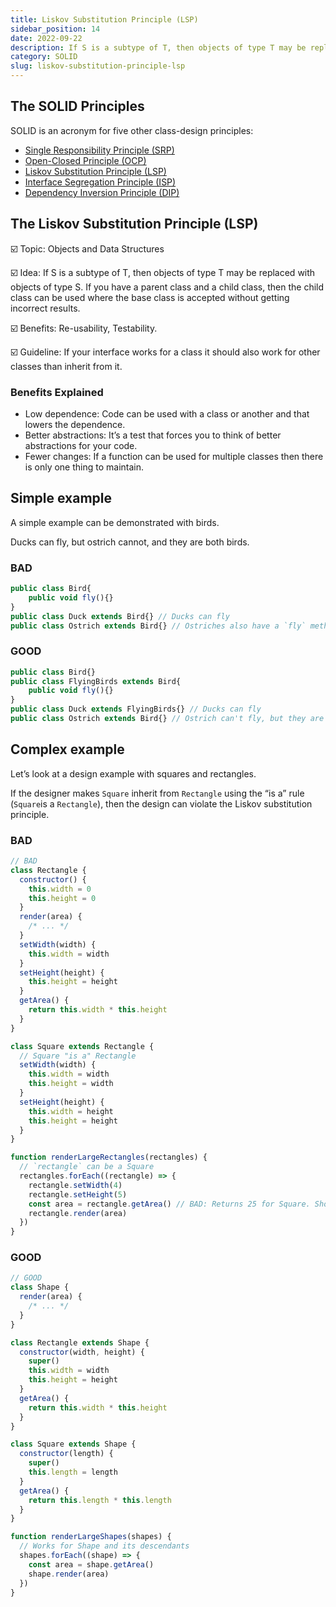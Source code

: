 ```yaml
---
title: Liskov Substitution Principle (LSP)
sidebar_position: 14
date: 2022-09-22
description: If S is a subtype of T, then objects of type T may be replaced with objects of type S. If you have a parent class and a child class, then the child class can be used where the base class is accepted without getting incorrect results.
category: SOLID
slug: liskov-substitution-principle-lsp
---
```


## The SOLID Principles

SOLID is an acronym for five other class-design principles:

- [Single Responsibility Principle (SRP)](single-responsibility-principle-srp)
- [Open-Closed Principle (OCP)](open-closed-principle-ocp)
- [Liskov Substitution Principle (LSP)](liskov-substitution-principle-lsp)
- [Interface Segregation Principle (ISP)](interface-segregation-principle-isp)
- [Dependency Inversion Principle (DIP)](dependency-inversion-principle-dip)

## The Liskov Substitution Principle (LSP)

☑️ Topic: Objects and Data Structures

☑️ Idea: If S is a subtype of T, then objects of type T may be replaced with objects of type S. If you have a parent class and a child class, then the child class can be used where the base class is accepted without getting incorrect results.

☑️ Benefits: Re-usability, Testability.

☑️ Guideline: If your interface works for a class it should also work for other classes than inherit from it.

### Benefits Explained

- Low dependence: Code can be used with a class or another and that lowers the dependence.
- Better abstractions: It’s a test that forces you to think of better abstractions for your code.
- Fewer changes: If a function can be used for multiple classes then there is only one thing to maintain.

## Simple example

A simple example can be demonstrated with birds.

Ducks can fly, but ostrich cannot, and they are both birds.

### BAD

```javascript
public class Bird{
    public void fly(){}
}
public class Duck extends Bird{} // Ducks can fly
public class Ostrich extends Bird{} // Ostriches also have a `fly` method, but ostriches can't fly.
```

### GOOD

```javascript
public class Bird{}
public class FlyingBirds extends Bird{
    public void fly(){}
}
public class Duck extends FlyingBirds{} // Ducks can fly
public class Ostrich extends Bird{} // Ostrich can't fly, but they are still birds
```

## Complex example

Let’s look at a design example with squares and rectangles.

If the designer makes `Square` inherit from `Rectangle` using the “is a” rule (`Square`is a `Rectangle`), then the design can violate the Liskov substitution principle.

### BAD

```javascript
// BAD
class Rectangle {
  constructor() {
    this.width = 0
    this.height = 0
  }
  render(area) {
    /* ... */
  }
  setWidth(width) {
    this.width = width
  }
  setHeight(height) {
    this.height = height
  }
  getArea() {
    return this.width * this.height
  }
}

class Square extends Rectangle {
  // Square "is a" Rectangle
  setWidth(width) {
    this.width = width
    this.height = width
  }
  setHeight(height) {
    this.width = height
    this.height = height
  }
}

function renderLargeRectangles(rectangles) {
  // `rectangle` can be a Square
  rectangles.forEach((rectangle) => {
    rectangle.setWidth(4)
    rectangle.setHeight(5)
    const area = rectangle.getArea() // BAD: Returns 25 for Square. Should be 20.
    rectangle.render(area)
  })
}
```

### GOOD

```javascript
// GOOD
class Shape {
  render(area) {
    /* ... */
  }
}

class Rectangle extends Shape {
  constructor(width, height) {
    super()
    this.width = width
    this.height = height
  }
  getArea() {
    return this.width * this.height
  }
}

class Square extends Shape {
  constructor(length) {
    super()
    this.length = length
  }
  getArea() {
    return this.length * this.length
  }
}

function renderLargeShapes(shapes) {
  // Works for Shape and its descendants
  shapes.forEach((shape) => {
    const area = shape.getArea()
    shape.render(area)
  })
}
```
